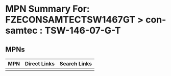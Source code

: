 



# MPN Summary For: FZECONSAMTECTSW1467GT > con-samtec : TSW-146-07-G-T

## MPNs
  

|MPN|Direct Links|Search Links|
| :--- | :--- | :--- |
||||
